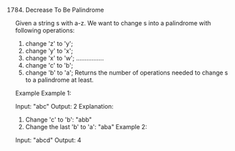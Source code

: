 1784. Decrease To Be Palindrome

Given a string s with a-z. We want to change s into a palindrome with following operations:

1. change 'z' to 'y';
2. change 'y' to 'x';
3. change 'x' to 'w';
................
24. change 'c' to 'b';
25. change 'b' to 'a';
Returns the number of operations needed to change s to a palindrome at least.

Example
Example 1:

Input: "abc"
Output: 2
Explanation: 
  1. Change 'c' to 'b': "abb"
  2. Change the last 'b' to 'a': "aba"
Example 2:

Input: "abcd"
Output: 4
